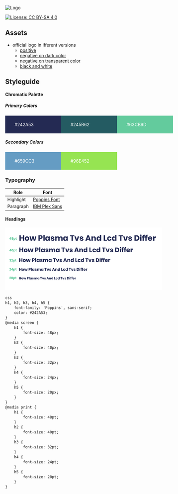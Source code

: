 ![Logo](https://file-aorgnbquet.now.sh)

[![License: CC BY-SA 4.0](https://img.shields.io/badge/License-CC%20BY--SA%204.0-lightgrey.svg)](https://creativecommons.org/licenses/by-sa/4.0/)


## Assets
- official logo in ifferent versions
	- [positive](https://github.com/frameworkless-movement/frameworkless-visual-identity/tree/master/logo/positive "positive")
	- [negative on dark color](https://github.com/frameworkless-movement/frameworkless-visual-identity/tree/master/logo/negative-on-dark "negative on dark color")
	- [negative on transparent color](https://github.com/frameworkless-movement/frameworkless-visual-identity/tree/master/logo/negative-on-transparent "negative on transparent color")
	- [black and white](https://github.com/frameworkless-movement/frameworkless-visual-identity/tree/master/logo/black-and-white "black and white")

## Styleguide


#### Chromatic Palette

##### Primary Colors

<div style="display: flex;">
    <div style="padding: 20px 30px; color: #ffffff; flex: 0 0 120px; background-color: #242A53;">
        #242A53
    </div>
    <div style="padding: 20px 30px; color: #ffffff; flex: 0 0 120px; background-color: #245B62;">
        #245B62
    </div>
    <div style="padding: 20px 30px; color: #ffffff; flex: 0 0 120px; background-color: #63CB9D;">
        #63CB9D
    </div>
</div>

##### Secondary Colors

<div style="display: flex;">
    <div style="padding: 20px 30px; color: #ffffff; flex: 0 0 120px; background-color: #659CC3;">
        #659CC3
    </div>
    <div style="padding: 20px 30px; color: #ffffff; flex: 0 0 120px; background-color: #96E452;">
        #96E452
    </div>
</div>


### Typography


| Role      | Font     |
| --------- | ---------|
| Highlight | [Poppins Font](https://fonts.google.com/specimen/Poppins, "Poppins") |
| Paragraph | [IBM Plex Sans](https://fonts.google.com/specimen/IBM+Plex+Sans, "IBM Plex Sans") |

#### Headings


![headers](https://raw.githubusercontent.com/frameworkless-movement/frameworkless-visual-identity/master/doc/h.png)



```
css
h1, h2, h3, h4, h5 {
    font-family: 'Poppins', sans-serif;
    color: #242A53;
}
@media screen {
    h1 {
        font-size: 48px;
    }
    h2 {
        font-size: 40px;
    }
    h3 {
        font-size: 32px;
    }
    h4 {
        font-size: 24px;
    }
    h5 {
        font-size: 20px;
    }
}
@media print {
    h1 {
        font-size: 48pt;
    }
    h2 {
        font-size: 40pt;
    }
    h3 {
        font-size: 32pt;
    }
    h4 {
        font-size: 24pt;
    }
    h5 {
        font-size: 20pt;
    }
}
```
